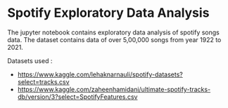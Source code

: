 # Spotify Exploratory Data Analysis
The jupyter notebook contains exploratory data analysis of spotify songs data.
The dataset contains data of over 5,00,000 songs from year 1922 to 2021.

Datasets used :
- https://www.kaggle.com/lehaknarnauli/spotify-datasets?select=tracks.csv
- https://www.kaggle.com/zaheenhamidani/ultimate-spotify-tracks-db/version/3?select=SpotifyFeatures.csv
